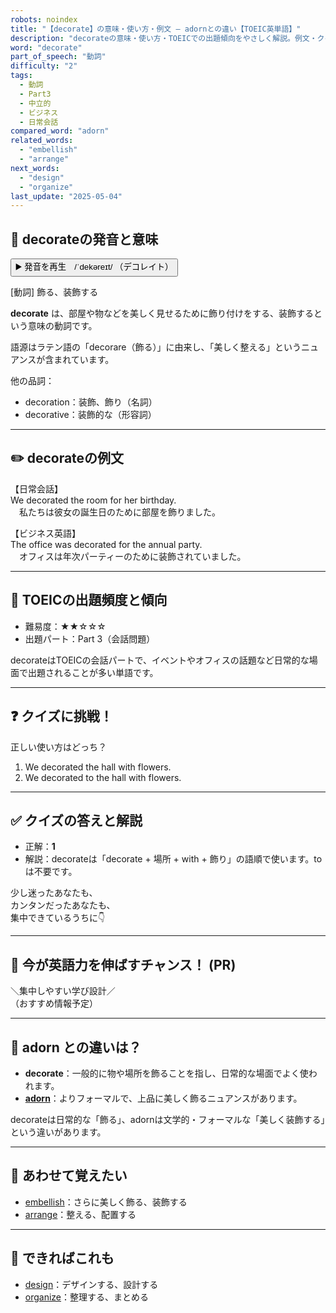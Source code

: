 ```yaml
---
robots: noindex
title: "【decorate】の意味・使い方・例文 ― adornとの違い【TOEIC英単語】"
description: "decorateの意味・使い方・TOEICでの出題傾向をやさしく解説。例文・クイズ付きでadornとの違いもわかりやすく学べます。"
word: "decorate"
part_of_speech: "動詞"
difficulty: "2"
tags:
  - 動詞
  - Part3
  - 中立的
  - ビジネス
  - 日常会話
compared_word: "adorn"
related_words:
  - "embellish"
  - "arrange"
next_words:
  - "design"
  - "organize"
last_update: "2025-05-04"
---
```


## 🔰 decorateの発音と意味

<button class="play-audio" onclick="playTTS('decorate')">
  <span class="play-audio-main">
    ▶️ 発音を再生　/ˈdekəreɪt/
  </span>
  <span class="play-audio-sub">
    （デコレイト）
  </span>
</button>

[動詞] 飾る、装飾する

**decorate** は、部屋や物などを美しく見せるために飾り付けをする、装飾するという意味の動詞です。

語源はラテン語の「decorare（飾る）」に由来し、「美しく整える」というニュアンスが含まれています。

他の品詞：  
- decoration：装飾、飾り（名詞）
- decorative：装飾的な（形容詞）

---

## ✏️ decorateの例文

【日常会話】  
We decorated the room for her birthday.  
　私たちは彼女の誕生日のために部屋を飾りました。

【ビジネス英語】  
The office was decorated for the annual party.  
　オフィスは年次パーティーのために装飾されていました。

---

## 🎯 TOEICの出題頻度と傾向

- 難易度：★★☆☆☆
- 出題パート：Part 3（会話問題）

decorateはTOEICの会話パートで、イベントやオフィスの話題など日常的な場面で出題されることが多い単語です。

---

## ❓ クイズに挑戦！

正しい使い方はどっち？

1. We decorated the hall with flowers.  
2. We decorated to the hall with flowers.

---

## ✅ クイズの答えと解説

- 正解：**1**
- 解説：decorateは「decorate + 場所 + with + 飾り」の語順で使います。toは不要です。

少し迷ったあなたも、  
カンタンだったあなたも、  
集中できているうちに👇️

---

## 🚀 今が英語力を伸ばすチャンス！ (PR)

<div class="info-center">
＼集中しやすい学び設計／<br>  
（おすすめ情報予定）
</div>

---

## 🤔  adorn との違いは？

- **decorate**：一般的に物や場所を飾ることを指し、日常的な場面でよく使われます。
- **[adorn](/word/adorn/)**：よりフォーマルで、上品に美しく飾るニュアンスがあります。

decorateは日常的な「飾る」、adornは文学的・フォーマルな「美しく装飾する」という違いがあります。

---

## 🧩 あわせて覚えたい

- [embellish](/word/embellish/)：さらに美しく飾る、装飾する
- [arrange](/word/arrange/)：整える、配置する

---

## 📖 できればこれも

- [design](/word/design/)：デザインする、設計する
- [organize](/word/organize/)：整理する、まとめる

<!-- cvid: aid38_bid38 -->
